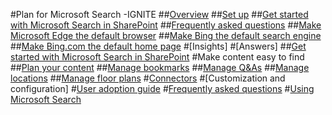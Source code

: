 #Plan for Microsoft Search -IGNITE
##[Overview](overview-microsoft-search.md)
##[Set up](setup-microsoft-search.md)
##[Get started with Microsoft Search in SharePoint](get-started-search-in-sharepoint-online.md)
##[Frequently asked questions](faqs.md)
##[Make Microsoft Edge the default browser](set-default-browser.md)
##[Make Bing the default search engine](set-default-search-engine.md)
##[Make Bing.com the default home page](set-default-homepage.md)
#[Insights]
#[Answers]
##[Get started with Microsoft Search in SharePoint](get-started-search-in-sharepoint-online.md)
#Make content easy to find
##[Plan your content](plan-your-content.md)
##[Manage bookmarks](manage-bookmarks.md)
##[Manage Q&As](manage-qas.md)
##[Manage locations](manage-locations.md)
##[Manage floor plans](manage-floorplans.md)
#[Connectors](connectors.md)
#[Customization and configuration]
#[User adoption guide](user-adoption-guide.md)
#[Frequently asked questions](faqs.md)
#[Using Microsoft Search](use/about-microsoft-search.md)
